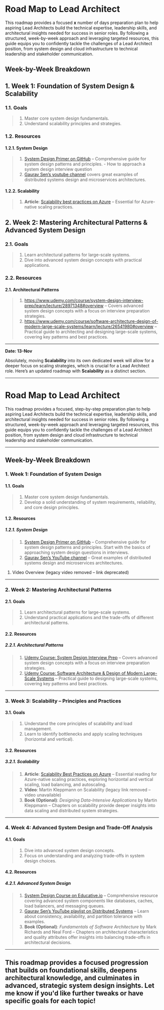 # Road Map to Lead Architect

This roadmap provides a focused **x** number of days preparation plan to help aspiring Lead Architects build the technical expertise, leadership skills, and architectural insights needed for success in senior roles. By following a structured, week-by-week approach and leveraging targeted resources, this guide equips you to confidently tackle the challenges of a Lead Architect position, from system design and cloud infrastructure to technical leadership and stakeholder communication.

## Week-by-Week Breakdown

## 1. Week 1: Foundation of System Design & Scalability

### 1.1. Goals

> 1. Master core system design fundamentals.
> 1. Understand scalability principles and strategies.

### 1.2. Resources

#### 1.2.1. System Design

> 1. [System Design Primer on GitHub](https://github.com/donnemartin/system-design-primer) – Comprehensive guide for system design patterns and principles. - How to approach a system design interview question
> 1. [Gaurav Sen’s youtube channel](https://www.youtube.com/@gkcs/playlists) covers great examples of distributed systems design and microservices architectures.

#### 1.2.2. Scalability

> 1. **Article**: [Scalability best practices on Azure](https://learn.microsoft.com/en-us/azure/architecture/framework/scalability) – Essential for Azure-native scaling practices.

## 2. Week 2: Mastering Architectural Patterns & Advanced System Design

### 2.1. Goals

> 1. Learn architectural patterns for large-scale systems.
> 1. Dive into advanced system design concepts with practical applications.

### 2.2. Resources

#### 2.1. Architectural Patterns

> 1. <https://www.udemy.com/course/system-design-interview-prep/learn/lecture/28971348#overview> – Covers advanced system design concepts with a focus on interview preparation strategies.
> 1. <https://www.udemy.com/course/software-architecture-design-of-modern-large-scale-systems/learn/lecture/26541980#overview> – Practical guide to architecting and designing large-scale systems, covering key patterns and best practices.

---

**Date: 13-Nov**

Absolutely, moving **Scalability** into its own dedicated week will allow for a deeper focus on scaling strategies, which is crucial for a Lead Architect role. Here’s an updated roadmap with **Scalability** as a distinct section.

---

# Road Map to Lead Architect

This roadmap provides a focused, step-by-step preparation plan to help aspiring Lead Architects build the technical expertise, leadership skills, and architectural insights needed for success in senior roles. By following a structured, week-by-week approach and leveraging targeted resources, this guide equips you to confidently tackle the challenges of a Lead Architect position, from system design and cloud infrastructure to technical leadership and stakeholder communication.

---

## Week-by-Week Breakdown

### 1. Week 1: Foundation of System Design

#### 1.1. Goals

> 1. Master core system design fundamentals.
> 1. Develop a solid understanding of system requirements, reliability, and core design principles.

#### 1.2. Resources

##### 1.2.1. System Design

> 1. [System Design Primer on GitHub](https://github.com/donnemartin/system-design-primer) – Comprehensive guide for system design patterns and principles. Start with the basics of approaching system design questions in interviews.
> 1. [Gaurav Sen’s YouTube channel](https://www.youtube.com/@gkcs/playlists) – Great examples of distributed systems design and microservices architectures.
 1. Video Overview (legacy video removed – link deprecated)
---

### 2. Week 2: Mastering Architectural Patterns

#### 2.1. Goals

> 1. Learn architectural patterns for large-scale systems.
> 1. Understand practical applications and the trade-offs of different architectural patterns.

#### 2.2. Resources

##### 2.2.1. Architectural Patterns

> 1. [Udemy Course: System Design Interview Prep](https://www.udemy.com/course/system-design-interview-prep/learn/lecture/28971348#overview) – Covers advanced system design concepts with a focus on interview preparation strategies.
> 1. [Udemy Course: Software Architecture & Design of Modern Large-Scale Systems](https://www.udemy.com/course/software-architecture-design-of-modern-large-scale-systems/learn/lecture/26541980#overview) – Practical guide to designing large-scale systems, covering key patterns and best practices.

---

### 3. Week 3: Scalability – Principles and Practices

#### 3.1. Goals

> 1. Understand the core principles of scalability and load management.
> 1. Learn to identify bottlenecks and apply scaling techniques (horizontal and vertical).

#### 3.2. Resources

##### 3.2.1. Scalability

> 1. **Article**: [Scalability Best Practices on Azure](https://learn.microsoft.com/en-us/azure/architecture/framework/scalability) – Essential reading for Azure-native scaling practices, exploring horizontal and vertical scaling, load balancing, and autoscaling.
> 1. **Video**: Martin Kleppmann on Scalability (legacy link removed – video unavailable)
> 1. **Book (Optional)**: *Designing Data-Intensive Applications* by Martin Kleppmann – Chapters on scalability provide deeper insights into data scaling and distributed system strategies.

---

### 4. Week 4: Advanced System Design and Trade-Off Analysis

#### 4.1. Goals

> 1. Dive into advanced system design concepts.
> 1. Focus on understanding and analyzing trade-offs in system design choices.

#### 4.2. Resources

##### 4.2.1. Advanced System Design

> 1. [System Design Course on Educative.io](https://www.educative.io/courses/grokking-the-system-design-interview) – Comprehensive resource covering advanced system components like databases, caches, load balancers, and messaging queues.
> 1. [Gaurav Sen’s YouTube playlist on Distributed Systems](https://www.youtube.com/@gkcs/playlists) – Learn about consistency, availability, and partition tolerance with examples.
> 1. **Book (Optional)**: *Fundamentals of Software Architecture* by Mark Richards and Neal Ford – Chapters on architectural characteristics and quality attributes offer insights into balancing trade-offs in architectural decisions.

---

This roadmap provides a focused progression that builds on foundational skills, deepens architectural knowledge, and culminates in advanced, strategic system design insights. Let me know if you'd like further tweaks or have specific goals for each topic!
---

<!--

1. **Week 1: Foundation of Architecture Patterns & System Design**

   - **Goals**: Master core architecture patterns, system design fundamentals, and scalability.
   - **Resources**: - **System Design**: - [System Design Primer on GitHub](https://github.com/donnemartin/system-design-primer) – Comprehensive guide for system design patterns and principles. - **YouTube**: Gaurav Sen’s channel covers great examples of distributed systems design and microservices architectures. - **Architecture Patterns**: - **Book**: _Designing Data-Intensive Applications_ by Martin Kleppmann – Highly recommended for understanding database design, consistency, and fault tolerance. - **Course**: [Microservices with Node JS and React on Udemy](https://www.udemy.com/course/microservices-with-node-js-and-react/) – Excellent course for microservices design principles. - **Scalability**: - **Article**: [Scalability best practices on Azure](https://learn.microsoft.com/en-us/azure/architecture/framework/scalability) – Essential for Azure-native scaling practices.


2. **Week 2: Cloud Architecture, DevOps, and CI/CD**

   - **Goals**: Build expertise in cloud platforms (Azure and others), deployment, and CI/CD pipelines.
   - **Resources**:
     - **Cloud**:
       - **Microsoft Learn**: [Azure Architect Learning Path](https://docs.microsoft.com/en-us/learn/roles/azure-solution-architect) – Free, comprehensive learning paths for Azure architecture.
       - **Course**: _AWS Certified Solutions Architect_ (or Azure equivalent if you have access) – Courses by [A Cloud Guru](https://acloudguru.com/) cover real-world cloud architecture design.
     - **DevOps & CI/CD**:
       - **Book**: _The DevOps Handbook_ by Gene Kim – Excellent resource for DevOps culture and principles.
       - **Platform**: [GitLab CI/CD documentation](https://docs.gitlab.com/ee/ci/) for hands-on CI/CD and DevOps workflows.
     - **YouTube**: _Kubernetes 101_ by Google Cloud Tech – Helps cover containerization and orchestration basics.

3. **Week 3: Data Architecture & Management, Quality Practices**

   - **Goals**: Master SQL/NoSQL databases, data modeling, and quality assurance (TDD/BDD).
   - **Resources**:
     - **Data Architecture**:
       - **Course**: _Data Architecture Foundations_ on Coursera by the University of California, Davis.
       - **Book**: _Database Design and Relational Theory_ by C.J. Date – Excellent for understanding relational data models.
       - **MongoDB University**: [M001 MongoDB Basics](https://university.mongodb.com/courses/M001/about) – Free, beginner-friendly introduction to NoSQL databases.
     - **Quality Assurance**:
       - **Course**: _TDD & BDD with Python_ on Udemy (concepts apply across languages).
       - **Article**: [Testing strategies for cloud-based applications](https://learn.microsoft.com/en-us/azure/architecture/guide/design-principles/testing) on Microsoft Learn.

4. **Week 4: Technical Leadership, Communication, and Soft Skills**
   - **Goals**: Enhance skills in leadership, cross-functional collaboration, stakeholder communication, and problem-solving.
   - **Resources**:
     - **Leadership**:
       - **Book**: _The Phoenix Project_ by Gene Kim – A novel that teaches effective IT and development leadership.
       - **Course**: [Become an Effective Software Engineering Manager on Udemy](https://www.udemy.com/course/become-a-great-software-engineering-manager/) – Focuses on leading teams, strategy, and technical decision-making.
     - **Stakeholder Communication & Strategic Vision**:
       - **Article**: [Technical Communication for Architects](https://martinfowler.com/articles/writing-for-engineers.html) by Martin Fowler.
       - **Book**: _Resilient Management_ by Lara Hogan – Great for understanding effective communication, adaptability, and resilience.
     - **Innovation & Adaptability**:
       - **Podcast**: _Software Engineering Daily_ – Offers discussions on the latest in technology trends, fostering innovation.

---

### Suggested Weekly Schedule

To complete this in 30 days, aim to dedicate **1-2 hours daily** for focused study, along with **additional time on weekends** for hands-on practice or deep dives.

1. **Week 1**:

   - **Days 1-3**: Study system design fundamentals.
   - **Days 4-5**: Cover microservices and monolithic architecture patterns.
   - **Days 6-7**: Explore scalability and distributed systems.

2. **Week 2**:

   - **Days 8-10**: Dive into Azure, with an overview of AWS/GCP.
   - **Days 11-12**: Study DevOps fundamentals.
   - **Days 13-14**: Learn CI/CD tools and best practices.

3. **Week 3**:

   - **Days 15-17**: Study SQL/NoSQL databases and practice data modeling.
   - **Days 18-20**: Work on quality practices, TDD, and BDD.

4. **Week 4**:
   - **Days 21-23**: Develop leadership and stakeholder communication strategies.
   - **Days 24-26**: Review problem-solving techniques and technical decision-making.
   - **Days 27-28**: Practice mock interviews, refining responses to technical and behavioral questions.

### Practice & Mock Interviews

At the end of each week:

- Schedule a **mock interview** session to practice what you’ve learned. We can simulate questions or system design scenarios based on the week’s topics.
- Reflect on the STAR framework for behavioral questions, especially around leadership and decision-making.

By the end of 30 days, you'll be fully prepared across technical, architectural, and soft skills areas for a Lead Architect interview. Let me know if you'd like specific practice questions, or if there's a topic you'd like more hands-on guidance with! -->
